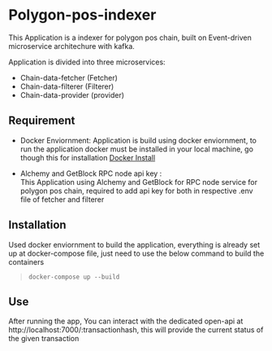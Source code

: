 # Polygon-pos-indexer

This Application is a indexer for polygon pos chain, built on Event-driven microservice architechure with kafka. 

Application is divided into three microservices:

* Chain-data-fetcher (Fetcher)
* Chain-data-filterer (Filterer)
* Chain-data-provider (provider)

## Requirement

* Docker Enviornment:
  Application is build using docker enviornment, to run the application docker must be installed in your local machine, go though this for installation [Docker Install](https://docs.docker.com/get-docker/)

* Alchemy and GetBlock RPC node api key :  
This Application using Alchemy and GetBlock for RPC node service for polygon pos chain, required to add api key for both in respective .env file of fetcher and filterer

## Installation

Used docker enviornment to build the application, everything is already set up at docker-compose file, just need to use the below command to build the containers

>`docker-compose up --build`

## Use

After running the app, You can interact with the dedicated open-api at http://localhost:7000/:transactionhash, this will provide the current status of the given transaction
